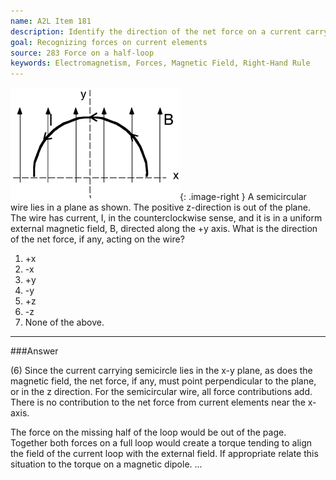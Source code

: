 ```yaml
---
name: A2L Item 181
description: Identify the direction of the net force on a current carrying semicircular wire in a uniform B-field.
goal: Recognizing forces on current elements
source: 283 Force on a half-loop
keywords: Electromagnetism, Forces, Magnetic Field, Right-Hand Rule
---
```


![Item181_fig1.gif](../images/Item181_fig1.gif){: .image-right } A
semicircular wire lies in a plane as shown.  The positive z-direction is
out of the plane. The wire has current, I, in the counterclockwise
sense, and it is in a uniform external magnetic field, B, directed along
the +y axis.  What is the direction of the net force, if any, acting on
the wire?

1. +x
2. -x
3. +y
4. -y
5. +z
6. -z
7. None of the above.



<hr/>

###Answer 

(6) Since the current carrying semicircle lies in the x-y plane,
as does the magnetic field, the net force, if any, must point
perpendicular to the plane, or in the z direction. For the semicircular
wire, all force contributions add. There is no contribution to the net
force from current elements near the x-axis.

The force on the missing half of the loop would be out of the page.
Together both forces on a full loop would create a torque tending to
align the field of the current loop with the external field. If
appropriate relate this situation to the torque on a magnetic dipole.
...
